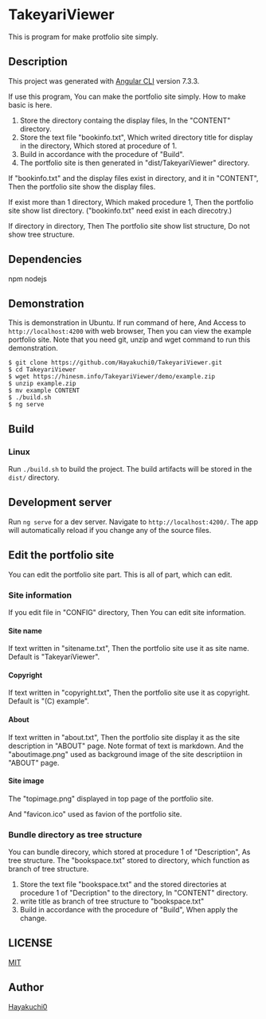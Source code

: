 # TakeyariViewer

This is program for make protfolio site simply.


## Description

This project was generated with [Angular CLI](https://github.com/angular/angular-cli) version 7.3.3.

If use this program, You can make the portfolio site simply.
How to make basic is here.

1. Store the directory containg the display files, In the "CONTENT" directory.
2. Store the text file "bookinfo.txt", Which writed directory title for display in the directory, Which stored at procedure of 1.
3. Build in accordance with the procedure of "Build".
4. The portfolio site is then generated in "dist/TakeyariViewer" directory.

If "bookinfo.txt" and the display files exist in directory, and it in "CONTENT", Then the portfolio site show the display files.

If exist more than 1 directory, Which maked procedure 1, Then the portfolio site show list directory. ("bookinfo.txt" need exist in each direcotry.)

If directory in directory, Then The portfolio site show list structure, Do not show tree structure.


## Dependencies

npm nodejs


## Demonstration

This is demonstration in Ubuntu.
If run command of here, And Access to `http://localhost:4200` with web browser, Then you can view the example portfolio site.
Note that you need git, unzip and wget command to run this demonstration.

```
$ git clone https://github.com/Hayakuchi0/TakeyariViewer.git
$ cd TakeyariViewer
$ wget https://hinesm.info/TakeyariViewer/demo/example.zip
$ unzip example.zip
$ mv example CONTENT
$ ./build.sh
$ ng serve
```


## Build

### Linux

Run `./build.sh` to build the project. The build artifacts will be stored in the `dist/` directory.


## Development server

Run `ng serve` for a dev server. Navigate to `http://localhost:4200/`. The app will automatically reload if you change any of the source files.


## Edit the portfolio site

You can edit the portfolio site part.
This is all of part, which can edit.

### Site information

If you edit file in "CONFIG" directory, Then You can edit site information.

#### Site name

If text written in "sitename.txt", Then the portfolio site use it as site name.
Default is "TakeyariViewer".

#### Copyright

If text written in "copyright.txt", Then the portfolio site use it as copyright.
Default is "(C) example".

#### About

If text written in "about.txt", Then the portfolio site display it as the site description in "ABOUT" page.
Note format of text is markdown.
And the "aboutimage.png" used as background image of the site descriptiion in "ABOUT" page.

#### Site image

The "topimage.png" displayed in top page of the portfolio site.

And "favicon.ico" used as favion of the portfolio site.

### Bundle directory as tree structure

You can bundle direcory, which stored at procedure 1 of "Description", As tree structure.
The "bookspace.txt" stored to directory, which function as branch of tree structure. 

1. Store the text file "bookspace.txt" and the stored directories at procedure 1 of "Decription" to the directory, In "CONTENT" directory.
2. write title as branch of tree structure to "bookspace.txt"
3. Build in accordance with the procedure of "Build", When apply the change.


## LICENSE

[MIT](https://github.com/Hayakuchi0/TakeyariViewer/blob/master/LICENSE)


## Author

[Hayakuchi0](https://github.com/Hayakuchi0/)
